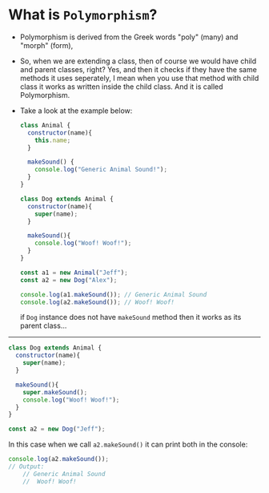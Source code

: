 # What is `Polymorphism`?

- Polymorphism is derived from the Greek words "poly" (many) and "morph" (form),
- So, when we are extending a class, then of course we would have child and parent classes, right? Yes, and then it checks if they have the same methods it uses seperately, I mean when you use that method with child class it works as written inside the child class. And it is called Polymorphism.

- Take a look at the example below:

  ```js
  class Animal {
    constructor(name){
      this.name;
    }

    makeSound() {
      console.log("Generic Animal Sound!");
    }
  }

  class Dog extends Animal {
    constructor(name){
      super(name);
    }

    makeSound(){
      console.log("Woof! Woof!");
    }
  }

  const a1 = new Animal("Jeff");
  const a2 = new Dog("Alex");

  console.log(a1.makeSound()); // Generic Animal Sound
  console.log(a2.makeSound()); // Woof! Woof!
  ```

  if `Dog` instance does not have `makeSound` method then it works as its parent class...

- - - - - 

  ```js
  class Dog extends Animal {
    constructor(name){
      super(name);
    }

    makeSound(){
      super.makeSound(); 
      console.log("Woof! Woof!");
    }
  }

  const a2 = new Dog("Jeff");
  ```

  In this case when we call `a2.makeSound()` it can print both in the console: 

  ```js
  console.log(a2.makeSound());
  // Output:
      // Generic Animal Sound
      //  Woof! Woof!
  ```
